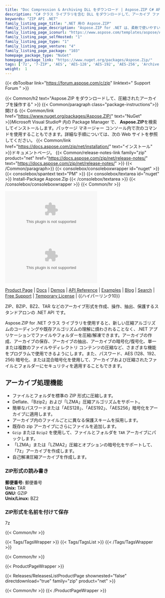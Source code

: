 ```yaml
---
title: "Doc Compression & Archiving DLL をダウンロード | Aspose.ZIP C# API"
description: "C# クラス ライブラリを含む DLL をダウンロードして、アーカイブ ファイル形式を作成、操作、抽出、保護します。 ZIP、BZIP、BZ2、TAR (.NET オンプレミス High Code API 経由)。"
keywords: "ZIP API .NET"
family_listing_page_title: ".NET 用の Aspose.ZIP"
family_listing_page_description: "Aspose.ZIP for .NET は、柔軟で使いやすい .NET API であり、標準の zip 形式でファイルを圧縮できます。圧縮ファイル形式の根底にある複雑さに踏み込むことなく、ファイルとフォルダーの圧縮/解凍を実現できるため、時間と労力を節約できます。"
family_listing_page_iconurl: "https://www.aspose.com/templates/aspose/App_Themes/V3/images/zip/272x272/aspose_zip-for-net.png"
family_listing_page_selfHosted: "1"
family_listing_page_type: "1"
family_listing_page_venture: "4"
family_listing_page_package: "103"
homepage_package_type: "NuGet"
homepage_package_link: "https://www.nuget.org/packages/Aspose.Zip/"
tags: ['7z', '7-ZIP', 'AES', 'AES-128', 'AES-192', 'AES-256', 'Archive', 'BZ2', 'BZIP2', 'Decompression', 'decrypt', 'Decryption', 'GZIP', 'Library', 'LZMA', 'LZMA2']
weight:  1
---
```


{{< dbToolbar link="https://forum.aspose.com/c/zip" linktext=" Support Forum " >}}

{{< Common/h2 text="Aspose.ZIP をダウンロードして、圧縮されたアーカイブを操作する"  >}}
{{< Common/paragraph class="package-instructions">}}
開ける
{{< Common/link href="https://www.nuget.org/packages/Aspose.ZIP/" text="NuGet"  >}}Microsoft Visual Studio® 内の Package Manager で、 <b>Aspose.ZIP</b>を検索してインストールします。パッケージ マネージャー コンソール内で次のコマンドを使用することもできます。詳細な手順については、次の Web サイトを参照してください。
{{< Common/link href="https://docs.aspose.com/zip/net/installation/" text="インストール"  >}}ドキュメントページ。
{{< Common/release-notes-link family="zip" product="net" href="https://docs.aspose.com/zip/net/release-notes/" text="https://docs.aspose.com/zip/net/release-notes/"  >}}
{{< /Common/paragraph>}}
{{< consolebox/consoleboxwrapper id="nuget" >}}
       {{< consolebox/spantext text="PM" >}}
       {{< consolebox/textarea id="nuget" >}} Install-Package Aspose.Zip {{< /consolebox/textarea >}}
{{< /consolebox/consoleboxwrapper >}}
{{< Common/hr >}}

![Nuget](https://img.shields.io/nuget/v/Aspose.Zip) ![Nuget](https://img.shields.io/nuget/dt/Aspose.Zip?label=nuget%20downloads)

[Product Page](https://products.aspose.com/zip/net/) | [Docs](https://docs.aspose.com/zip/net/) | [Demos](https://products.aspose.app/zip/family) | [API Reference](https://reference.aspose.com/zip/net/) | [Examples](https://github.com/aspose-zip/Aspose.ZIP-for-.NET) | [Blog](https://blog.aspose.com/category/zip/) | [Search](https://search.aspose.com/) | [Free Support](https://forum.aspose.com/c/zip) | [Temporary License](https://purchase.aspose.com/temporary-license) | {{ハイパーリンク10}}

ZIP、BZIP、BZ2、TAR などのアーカイブ形式を作成、操作、抽出、保護するスタンドアロンの .NET API です。

Aspose.ZIP for .NET クラス ライブラリを使用すると、新しい圧縮アルゴリズムのコーディングや既存アルゴリズムの理解に煩わされることなく、.NET アプリケーションでファイルやフォルダーを圧縮/解凍できます。アーカイブの作成、アーカイブの保存、アーカイブの抽出、アーカイブの暗号化/復号化、単一または複数のファイルやディレクトリ コンテンツの圧縮など、さまざまな機能をプログラムで使用できるようにします。また、パスワード、AES (128、192、256) 暗号化、または混合暗号化を使用して、アーカイブおよび圧縮されたファイルとフォルダーにセキュリティを適用することもできます。

## アーカイブ処理機能

- ファイルとフォルダを標準の ZIP 形式に圧縮します。
- Deflate、「Bzip2」および「LZMA」圧縮アルゴリズムをサポート。
- 簡単なパスワードまたは「AES128」、「AES192」、「AES256」暗号化をアーカイブに適用します。
- アーカイブ内のファイルごとに異なる保護スキームを採用します。
- 既存の zip アーカイブにさらにファイルを追加します。
- `Gzip` または `Bzip2` を使用して、ファイルとフォルダを `TAR` アーカイブにパックします。
- 「LZMA」または「LZMA2」圧縮とオプションの暗号化をサポートして、「7z」アーカイブを作成します。
- 自己解凍圧縮アーカイブを作成します。

### ZIP形式の読み書き

**郵便番号:** 郵便番号\
**Unix:** TAR\
**GNU:** GZIP\
**Unix/Linux:** BZ2

### ZIP形式を名前を付けて保存

7z

{{< Common/hr >}}

{{< Tags/TagsWrapper >}}
 {{< Tags/TagsList >}}
{{< /Tags/TagsWrapper >}}

{{< Common/hr >}}

{{< ProductPageWrapper >}}
<!-- ReleasesListProductPage-->
   {{< Releases/ReleasesListProductPage shownested="false"  directdownload="true" family="zip" product="net" >}}
<!-- /ReleasesListProductPage-->
{{< Common/hr >}}
{{< /ProductPageWrapper >}}

